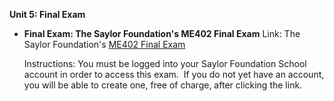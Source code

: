 **Unit 5: Final Exam** <span id="5"></span> 
-   **Final Exam: The Saylor Foundation's ME402 Final Exam**
    Link: The Saylor Foundation's [ME402 Final
    Exam](http://school.saylor.org/mod/quiz/view.php?id=854)  
      
     Instructions: You must be logged into your Saylor Foundation School
    account in order to access this exam.  If you do not yet have an
    account, you will be able to create one, free of charge, after
    clicking the link. 


